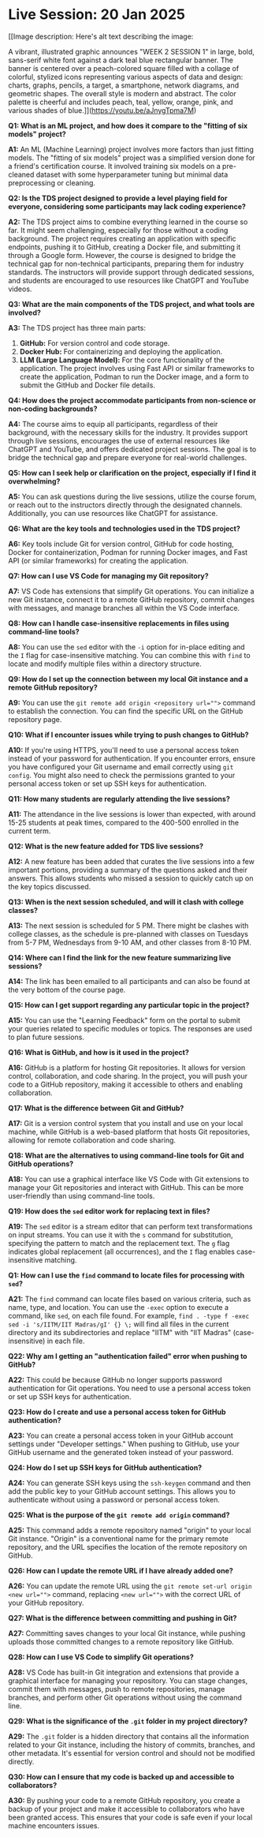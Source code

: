 # Live Session: 20 Jan 2025

[[Image description: Here's alt text describing the image:

A vibrant, illustrated graphic announces "WEEK 2 SESSION 1" in large, bold, sans-serif white font against a dark teal blue rectangular banner.  The banner is centered over a peach-colored square filled with a collage of colorful, stylized icons representing various aspects of data and design: charts, graphs, pencils, a target, a smartphone, network diagrams, and geometric shapes.  The overall style is modern and abstract. The color palette is cheerful and includes peach, teal, yellow, orange, pink, and various shades of blue.]](https://youtu.be/aJnygTpma7M)

**Q1: What is an ML project, and how does it compare to the "fitting of six models" project?**

**A1:** An ML (Machine Learning) project involves more factors than just fitting models. The "fitting of six models" project was a simplified version done for a friend's certification course. It involved training six models on a pre-cleaned dataset with some hyperparameter tuning but minimal data preprocessing or cleaning.

**Q2: Is the TDS project designed to provide a level playing field for everyone, considering some participants may lack coding experience?**

**A2:** The TDS project aims to combine everything learned in the course so far. It might seem challenging, especially for those without a coding background. The project requires creating an application with specific endpoints, pushing it to GitHub, creating a Docker file, and submitting it through a Google form. However, the course is designed to bridge the technical gap for non-technical participants, preparing them for industry standards. The instructors will provide support through dedicated sessions, and students are encouraged to use resources like ChatGPT and YouTube videos.

**Q3: What are the main components of the TDS project, and what tools are involved?**

**A3:** The TDS project has three main parts:

1. **GitHub:** For version control and code storage.
2. **Docker Hub:** For containerizing and deploying the application.
3. **LLM (Large Language Model):** For the core functionality of the application.
   The project involves using Fast API or similar frameworks to create the application, Podman to run the Docker image, and a form to submit the GitHub and Docker file details.

**Q4: How does the project accommodate participants from non-science or non-coding backgrounds?**

**A4:** The course aims to equip all participants, regardless of their background, with the necessary skills for the industry. It provides support through live sessions, encourages the use of external resources like ChatGPT and YouTube, and offers dedicated project sessions. The goal is to bridge the technical gap and prepare everyone for real-world challenges.

**Q5: How can I seek help or clarification on the project, especially if I find it overwhelming?**

**A5:** You can ask questions during the live sessions, utilize the course forum, or reach out to the instructors directly through the designated channels. Additionally, you can use resources like ChatGPT for assistance.

**Q6: What are the key tools and technologies used in the TDS project?**

**A6:** Key tools include Git for version control, GitHub for code hosting, Docker for containerization, Podman for running Docker images, and Fast API (or similar frameworks) for creating the application.

**Q7: How can I use VS Code for managing my Git repository?**

**A7:** VS Code has extensions that simplify Git operations. You can initialize a new Git instance, connect it to a remote GitHub repository, commit changes with messages, and manage branches all within the VS Code interface.

**Q8: How can I handle case-insensitive replacements in files using command-line tools?**

**A8:** You can use the `sed` editor with the `-i` option for in-place editing and the `I` flag for case-insensitive matching. You can combine this with `find` to locate and modify multiple files within a directory structure.

**Q9: How do I set up the connection between my local Git instance and a remote GitHub repository?**

**A9:** You can use the `git remote add origin <repository url="">` command to establish the connection. You can find the specific URL on the GitHub repository page.

**Q10: What if I encounter issues while trying to push changes to GitHub?**

**A10:** If you're using HTTPS, you'll need to use a personal access token instead of your password for authentication. If you encounter errors, ensure you have configured your Git username and email correctly using `git config`. You might also need to check the permissions granted to your personal access token or set up SSH keys for authentication.

**Q11: How many students are regularly attending the live sessions?**

**A11:** The attendance in the live sessions is lower than expected, with around 15-25 students at peak times, compared to the 400-500 enrolled in the current term.

**Q12: What is the new feature added for TDS live sessions?**

**A12:** A new feature has been added that curates the live sessions into a few important portions, providing a summary of the questions asked and their answers. This allows students who missed a session to quickly catch up on the key topics discussed.

**Q13: When is the next session scheduled, and will it clash with college classes?**

**A13:** The next session is scheduled for 5 PM. There might be clashes with college classes, as the schedule is pre-planned with classes on Tuesdays from 5-7 PM, Wednesdays from 9-10 AM, and other classes from 8-10 PM.

**Q14: Where can I find the link for the new feature summarizing live sessions?**

**A14:** The link has been emailed to all participants and can also be found at the very bottom of the course page.

**Q15: How can I get support regarding any particular topic in the project?**

**A15:** You can use the "Learning Feedback" form on the portal to submit your queries related to specific modules or topics. The responses are used to plan future sessions.

**Q16: What is GitHub, and how is it used in the project?**

**A16:** GitHub is a platform for hosting Git repositories. It allows for version control, collaboration, and code sharing. In the project, you will push your code to a GitHub repository, making it accessible to others and enabling collaboration.

**Q17: What is the difference between Git and GitHub?**

**A17:** Git is a version control system that you install and use on your local machine, while GitHub is a web-based platform that hosts Git repositories, allowing for remote collaboration and code sharing.

**Q18: What are the alternatives to using command-line tools for Git and GitHub operations?**

**A18:** You can use a graphical interface like VS Code with Git extensions to manage your Git repositories and interact with GitHub. This can be more user-friendly than using command-line tools.

**Q19: How does the `sed` editor work for replacing text in files?**

**A19:** The `sed` editor is a stream editor that can perform text transformations on input streams. You can use it with the `s` command for substitution, specifying the pattern to match and the replacement text. The `g` flag indicates global replacement (all occurrences), and the `I` flag enables case-insensitive matching.

**Q1: How can I use the `find` command to locate files for processing with `sed`?**

**A21:** The `find` command can locate files based on various criteria, such as name, type, and location. You can use the `-exec` option to execute a command, like `sed`, on each file found. For example, `find . -type f -exec sed -i 's/IITM/IIT Madras/gI' {} \;` will find all files in the current directory and its subdirectories and replace "IITM" with "IIT Madras" (case-insensitive) in each file.

**Q22: Why am I getting an "authentication failed" error when pushing to GitHub?**

**A22:** This could be because GitHub no longer supports password authentication for Git operations. You need to use a personal access token or set up SSH keys for authentication.

**Q23: How do I create and use a personal access token for GitHub authentication?**

**A23:** You can create a personal access token in your GitHub account settings under "Developer settings." When pushing to GitHub, use your GitHub username and the generated token instead of your password.

**Q24: How do I set up SSH keys for GitHub authentication?**

**A24:** You can generate SSH keys using the `ssh-keygen` command and then add the public key to your GitHub account settings. This allows you to authenticate without using a password or personal access token.

**Q25: What is the purpose of the `git remote add origin` command?**

**A25:** This command adds a remote repository named "origin" to your local Git instance. "Origin" is a conventional name for the primary remote repository, and the URL specifies the location of the remote repository on GitHub.

**Q26: How can I update the remote URL if I have already added one?**

**A26:** You can update the remote URL using the `git remote set-url origin <new url="">` command, replacing `<new url="">` with the correct URL of your GitHub repository.

**Q27: What is the difference between committing and pushing in Git?**

**A27:** Committing saves changes to your local Git instance, while pushing uploads those committed changes to a remote repository like GitHub.

**Q28: How can I use VS Code to simplify Git operations?**

**A28:** VS Code has built-in Git integration and extensions that provide a graphical interface for managing your repository. You can stage changes, commit them with messages, push to remote repositories, manage branches, and perform other Git operations without using the command line.

**Q29: What is the significance of the `.git` folder in my project directory?**

**A29:** The `.git` folder is a hidden directory that contains all the information related to your Git instance, including the history of commits, branches, and other metadata. It's essential for version control and should not be modified directly.

**Q30: How can I ensure that my code is backed up and accessible to collaborators?**

**A30:** By pushing your code to a remote GitHub repository, you create a backup of your project and make it accessible to collaborators who have been granted access. This ensures that your code is safe even if your local machine encounters issues.
</new></new></repository>